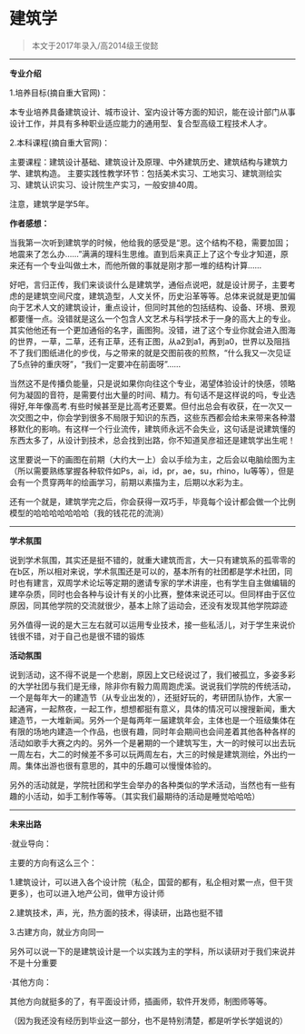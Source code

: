 
# 建筑学  

> 本文于2017年录入/高2014级王俊懿  

****

**专业介绍**

1.培养目标(摘自重大官网)：

本专业培养具备建筑设计、城市设计、室内设计等方面的知识，能在设计部门从事设计工作，并具有多种职业适应能力的通用型、复合型高级工程技术人才。

2.本科课程(摘自重大官网)：

主要课程：建筑设计基础、建筑设计及原理、中外建筑历史、建筑结构与建筑力学、建筑构造。
主要实践性教学环节：包括美术实习、工地实习、建筑测绘实习、建筑认识实习、设计院生产实习，一般安排40周。

注意，建筑学是学5年。



**作者感想：**

当我第一次听到建筑学的时候，他给我的感受是“恩。这个结构不稳，需要加固；地震来了怎么办……”满满的理科生思维。直到后来真正上了这个专业才知道，原来还有一个专业叫做土木，而他所做的事就是刚才那一堆的结构计算……

好吧，言归正传，我们来谈谈什么是建筑学，通俗点说吧，就是设计房子，主要考虑的是建筑空间尺度，建筑造型，人文关怀，历史沿革等等。总体来说就是更加偏向于艺术人文的建筑设计，重点设计，但同时其他的包括结构、设备、环境、景观都要懂一点。没错就是这么一个包含人文艺术与科学技术于一身的高大上的专业。其实他他还有一个更加通俗的名字，画图狗。没错，进了这个专业你就会进入图海的世界，一草，二草，还有正草，还有正图，从a2到a1，再到a0，世界以及阻挡不了我们图纸进化的步伐，与之带来的就是交图前夜的煎熬，“什么我又一次见证了5点钟的重庆呀”，“我们一定要冲在前面呀”……

当然这不是传播负能量，只是说如果你向往这个专业，渴望体验设计的快感，领略何为凝固的音符，是需要付出大量的时间、精力。有句话不是这样说的吗，专业选得好,年年像高考.有些时候甚至是比高考还要累。但付出总会有收获，在一次又一次交图之中，你会学到很多不局限于知识的东西，这些东西都会给未来带来各种潜移默化的影响。有这样一个行业流传，建筑师永远不会失业，这句话是说建筑懂的东西太多了，从设计到技术，总会找到出路，你不知道吴彦祖还是建筑学出生呢！

这里要说一下的画图在前期（大约大一上）会以手绘为主，之后会以电脑绘图为主（所以需要熟练掌握各种软件如Ps，ai，id，pr，ae，su，rhino，lu等等），但是会有一个贯穿两年的绘画学习，前期以素描为主，后期以水彩为主。

还有一个就是，建筑学完之后，你会获得一双巧手，毕竟每个设计都会做一个比例模型的哈哈哈哈哈哈哈（我的钱花花的流淌）

****

**学术氛围**

说到学术氛围，其实还是挺不错的，就重大建筑而言，大一只有建筑系的孤零零的在b区，所以相对来说，学术氛围还是可以的，基本所有的社团都是学术社团，同时也有建言，双周学术论坛等定期的邀请专家的学术讲座，也有学生自主做编辑的建卒杂质，同时也会各种与设计有关的小比赛，整体来说还可以。但同样由于区位原因，同其他学院的交流就很少，基本上除了运动会，还没有发现其他学院踪迹

另外值得一说的是大三左右就可以运用专业技术，接一些私活儿，对于学生来说价钱很不错，对于自己也是很不错的锻炼



**活动氛围**

说到活动，这不得不说是一个悲剧，原因上文已经说过了，我们被孤立，多姿多彩的大学社团与我们是无缘，除非你有毅力周周跑虎溪。说说我们学院的传统活动，一个是每年大一的建造节（从专业出发的），还挺好玩的，考研团队协作，大家一起通宵，一起熬夜，一起工作，想想都挺有意义，具体的情况可以搜搜新闻，重大建造节，一大堆新闻。另外一个是每两年一届建筑年会，主体也是一个班级集体在有限的场地内建造一个作品，也很有趣，同时年会期间也会间差着其他各种各样的活动如歌手大赛之内的。另外一个是暑期的一个建筑写生，大一的时候可以出去玩一周左右，大二的时候差不多可以玩两周左右，大三的时候是建筑测绘，外出约一周。集体出游也很有意思的，其中的乐趣可以慢慢体验的。

另外的活动就是，学院社团和学生会举办的各种类似的学术活动，当然也有一些有趣的小活动，如手工制作等等。（其实我们最期待的活动是睡觉哈哈哈）

****

**未来出路**

·就业导向：

主要的方向有这么三个：

1.建筑设计，可以进入各个设计院（私企，国营的都有，私企相对累一点，但干货更多），也可以进入地产公司，做甲方设计师

2.建筑技术，声，光，热方面的技术，得读研，出路也挺不错

3.古建方向，就业方向同一

另外可以说一下的是建筑设计是一个以实践为主的学科，所以读研对于我们来说并不是十分重要

·其他方向：

其他方向就挺多的了，有平面设计师，插画师，软件开发师，制图师等等。

（因为我还没有经历到毕业这一部分，也不是特别清楚，都是听学长学姐说的）


